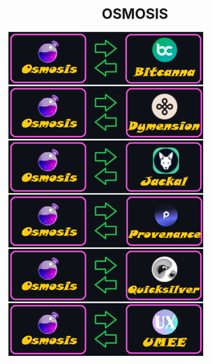 <h1 align="center"> OSMOSIS </h1>

[<img src='https://github.com/111STAVR111/ibc_logo/blob/main/Osmosis%20-%20Bitcanna.png?raw=true' height='105'>](https://relayers.smartstake.io/relayer/F2F91999ECCC092F) [<img src='https://github.com/111STAVR111/ibc_logo/blob/main/Osmosis%20-%20Dymension.png?raw=true' height='105'>](https://relayers.smartstake.io/relayer/F2F91999ECCC092F)  [<img src='https://github.com/111STAVR111/ibc_logo/blob/main/Osmosis%20-%20jackal.png?raw=true' height='105'>](https://relayers.smartstake.io/relayer/F2F91999ECCC092F) [<img src='https://github.com/111STAVR111/ibc_logo/blob/main/Osmosis%20-%20Provenance.png?raw=true' height='105'>](https://relayers.smartstake.io/relayer/F2F91999ECCC092F) [<img src='https://github.com/111STAVR111/ibc_logo/blob/main/Osmosis%20-%20Quicksilver.png?raw=true' height='105'>](https://relayers.smartstake.io/relayer/F2F91999ECCC092F) [<img src='https://github.com/111STAVR111/ibc_logo/blob/main/Osmosis%20-%20Umee.png?raw=true' height='105'>](https://relayers.smartstake.io/relayer/F2F91999ECCC092F) 
